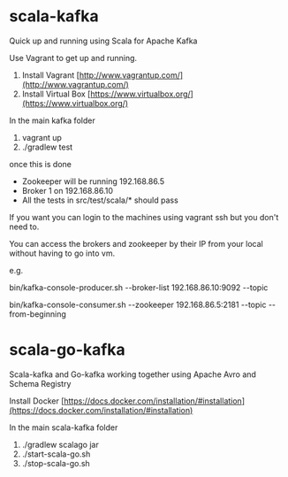 scala-kafka
===========

Quick up and running using Scala for Apache Kafka

Use Vagrant to get up and running.

1) Install Vagrant [http://www.vagrantup.com/](http://www.vagrantup.com/)  
2) Install Virtual Box [https://www.virtualbox.org/](https://www.virtualbox.org/)  

In the main kafka folder  

1) vagrant up  
2) ./gradlew test

once this is done 
* Zookeeper will be running 192.168.86.5
* Broker 1 on 192.168.86.10
* All the tests in src/test/scala/* should pass  

If you want you can login to the machines using vagrant ssh <machineName> but you don't need to.

You can access the brokers and zookeeper by their IP from your local without having to go into vm.

e.g.

bin/kafka-console-producer.sh --broker-list 192.168.86.10:9092 --topic <get his from the random topic created in test>

bin/kafka-console-consumer.sh --zookeeper 192.168.86.5:2181 --topic <get his from the random topic created in test> --from-beginning

scala-go-kafka
===============

Scala-kafka and Go-kafka working together using Apache Avro and Schema Registry

Install Docker [https://docs.docker.com/installation/#installation](https://docs.docker.com/installation/#installation)  

In the main scala-kafka folder  

1) ./gradlew scalago jar    
2) ./start-scala-go.sh    
3) ./stop-scala-go.sh    